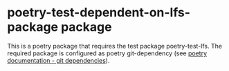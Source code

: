 # poetry-test-dependent-on-lfs-package package

This is a poetry package that requires the test package poetry-test-lfs.
The required package is configured as poetry git-dependency (see [poetry documentation - git dependencies](https://python-poetry.org/docs/dependency-specification/#git-dependencies)).

